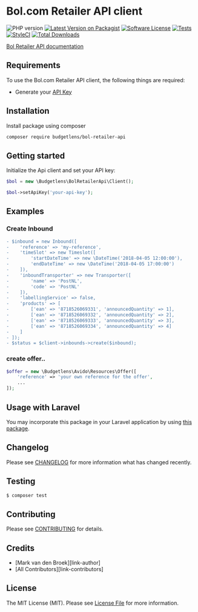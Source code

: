 # Bol.com Retailer API client

![PHP version][ico-php-version]
[![Latest Version on Packagist][ico-version]][link-packagist]
[![Software License][ico-license]](LICENSE.md)
[![Tests][ico-tests]][link-tests]
[![StyleCI][ico-code-style]][link-code-style]
[![Total Downloads][ico-downloads]][link-downloads]


[Bol Retailer API documentation](https://developers.bol.com/)

## Requirements

To use the Bol.com Retailer API client, the following things are required:

* Generate your [API Key](https://bol.com/sdd)

## Installation

Install package using composer

``` bash
composer require budgetlens/bol-retailer-api
```

## Getting started

Initialize the Api client and set your API key:

``` php
$bol = new \Budgetlens\BolRetailerApi\Client();

$bol->setApiKey('your-api-key');
```

## Examples

### Create Inbound
```diff
- $inbound = new Inbound([
-    'reference' => 'my-reference',
-    'timeSlot' => new Timeslot([
-        'startDateTime' => new \DateTime('2018-04-05 12:00:00'),
-        'endDateTime' => new \DateTime('2018-04-05 17:00:00')
-    ]),
-    'inboundTransporter' => new Transporter([
-        'name' => 'PostNL',
-        'code' => 'PostNL'
-    ]),
-    'labellingService' => false,
-    'products' => [
-        ['ean' => '8718526069331', 'announcedQuantity' => 1],
-        ['ean' => '8718526069332', 'announcedQuantity' => 2],
-        ['ean' => '8718526069333', 'announcedQuantity' => 3],
-        ['ean' => '8718526069334', 'announcedQuantity' => 4]
-    ]
- ]);
- $status = $client->inbounds->create($inbound);
```

### create offer..

``` php
$offer = new \Budgetlens\Avido\Resources\Offer([
    'reference' => 'your own reference for the offer',
    ...
]);
```

## Usage with Laravel

You may incorporate this package in your Laravel application by using [this package](https://github.com/123lens/bol-laravel-client).

## Changelog

Please see [CHANGELOG](CHANGELOG.md) for more information what has changed recently.

## Testing

``` bash
$ composer test
```

## Contributing

Please see [CONTRIBUTING](CONTRIBUTING.md) for details.

## Credits

- [Mark van den Broek][link-author]
- [All Contributors][link-contributors]

## License

The MIT License (MIT). Please see [License File](LICENSE.md) for more information.

[ico-php-version]: https://img.shields.io/packagist/php-v/budgetlens/bol-retailer-api?style=flat-square
[ico-version]: https://img.shields.io/packagist/v/budgetlens/bol-retailer-api.svg?style=flat-square
[ico-license]: https://img.shields.io/badge/license-MIT-brightgreen.svg?style=flat-square
[ico-tests]: https://img.shields.io/github/workflow/status/budgetlens/bol-retailer-api/tests/main?label=tests&style=flat-square
[ico-downloads]: https://img.shields.io/packagist/dt/bol/bol-retailer-api.svg?style=flat-square
[ico-code-style]: https://styleci.io/repos/xxxx/shield?branch=main

[link-packagist]: https://packagist.org/packages/budgetlens/bol-retailer-api
[link-tests]: https://github.com/123lens/bol-retailer-api/actions?query=workflow%3Atests
[link-downloads]: https://packagist.org/packages/budgetlens/bol-retailer-api
[link-code-style]: https://styleci.io/repos/xxxx
